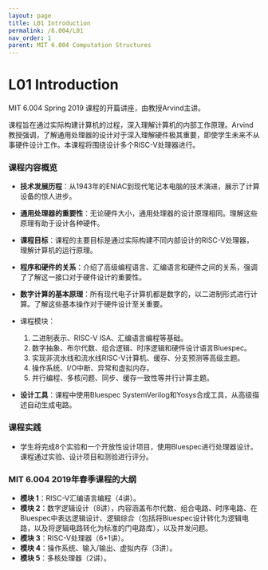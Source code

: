 ```yaml
---
layout: page
title: L01 Introduction
permalink: /6.004/L01
nav_order: 1
parent: MIT 6.004 Computation Structures 
---
```




# L01 Introduction

MIT 6.004 Spring 2019 课程的开篇讲座，由教授Arvind主讲。

课程旨在通过实际构建计算机的过程，深入理解计算机的内部工作原理。Arvind教授强调，了解通用处理器的设计对于深入理解硬件极其重要，即使学生未来不从事硬件设计工作。本课程将围绕设计多个RISC-V处理器进行。

### 课程内容概览

- **技术发展历程**：从1943年的ENIAC到现代笔记本电脑的技术演进，展示了计算设备的惊人进步。

- **通用处理器的重要性**：无论硬件大小，通用处理器的设计原理相同。理解这些原理有助于设计各种硬件。

- **课程目标**：课程的主要目标是通过实际构建不同内部设计的RISC-V处理器，理解计算机的运行原理。

- **程序和硬件的关系**：介绍了高级编程语言、汇编语言和硬件之间的关系，强调了了解这一接口对于硬件设计的重要性。

- **数字计算的基本原理**：所有现代电子计算机都是数字的，以二进制形式进行计算。了解这些基本操作对于硬件设计至关重要。

- 课程模块：

  1. 二进制表示、RISC-V ISA、汇编语言编程等基础。
  2. 数字抽象、布尔代数、组合逻辑、时序逻辑和硬件设计语言Bluespec。
  3. 实现非流水线和流水线RISC-V计算机、缓存、分支预测等高级主题。
  4. 操作系统、I/O中断、异常和虚拟内存。
  5. 并行编程、多核问题、同步、缓存一致性等并行计算主题。

- **设计工具**：课程中使用Bluespec SystemVerilog和Yosys合成工具，从高级描述自动生成电路。

### 课程实践

- 学生将完成8个实验和一个开放性设计项目，使用Bluespec进行处理器设计。课程通过实验、设计项目和测验进行评分。

### MIT 6.004 2019年春季课程的大纲

- **模块 1**：RISC-V汇编语言编程（4讲）。
- **模块 2**：数字逻辑设计（8讲），内容涵盖布尔代数、组合电路、时序电路、在Bluespec中表达逻辑设计、逻辑综合（包括将Bluespec设计转化为逻辑电路，以及将逻辑电路转化为标准的门电路库），以及并发问题。
- **模块 3**：RISC-V处理器（6+1讲）。
- **模块 4**：操作系统、输入/输出、虚拟内存（3讲）。
- **模块 5**：多核处理器（2讲）。
